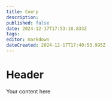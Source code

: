 ```yaml
---
title: Снегр
description: 
published: false
date: 2024-12-17T17:53:18.833Z
tags: 
editor: markdown
dateCreated: 2024-12-17T17:40:53.995Z
---
```


# Header
Your content here